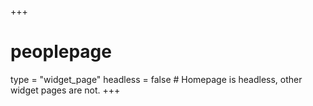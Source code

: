 +++
# peoplepage
type = "widget_page"
headless = false  # Homepage is headless, other widget pages are not.
+++
